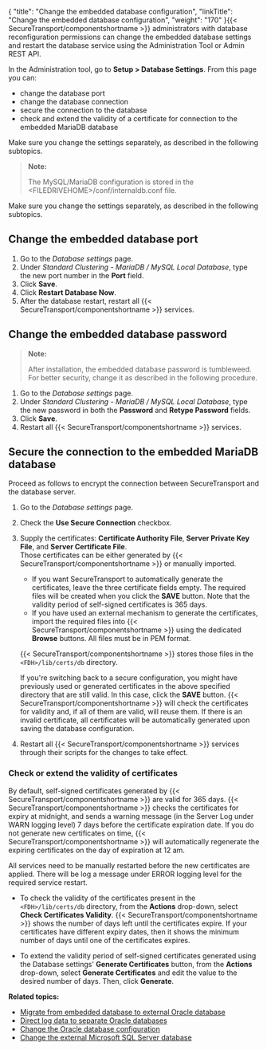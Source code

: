 {
    "title": "Change the embedded database configuration",
    "linkTitle": "Change the embedded database configuration",
    "weight": "170"
}{{< SecureTransport/componentshortname  >}} administrators with database reconfiguration permissions can change the embedded database settings and restart the database service using the Administration Tool or Admin REST API.

In the Administration tool, go to **Setup &gt; Database Settings**. From this page you can:

-   change the database port
-   change the database connection
-   secure the connection to the database
-   check and extend the validity of a certificate
    for connection to the embedded MariaDB database

Make sure you change the settings separately, as described in the following subtopics.

> **Note:**
>
> The MySQL/MariaDB configuration is stored in the &lt;FILEDRIVEHOME>/conf/internaldb.conf file.

Make sure you change the settings separately, as described in the following subtopics.

## Change the embedded database port

1.  Go to the *Database settings* page.  
2.  Under *Standard Clustering - MariaDB / MySQL Local Database*, type the new port number in the **Port** field.
3.  Click **Save**.
4.  Click **Restart Database Now**.
5.  After the database restart, restart all {{< SecureTransport/componentshortname >}} services.

## Change the embedded database password

> **Note:**
>
> After installation, the embedded database password is tumbleweed. For better security, change it as described in the following procedure.

1.  Go to the *Database settings* page.
2.  Under *Standard Clustering - MariaDB / MySQL Local Database*, type the new password in both the **Password** and **Retype Password** fields.
3.  Click **Save**.
4.  Restart all {{< SecureTransport/componentshortname >}} services.

## Secure the connection to the embedded MariaDB database

Proceed as follows to encrypt the connection between SecureTransport and the database server.

1.  Go to the *Database settings* page.

2.  Check the **Use Secure Connection** checkbox.

3.  Supply the certificates: **Certificate Authority File**, **Server Private Key File**, and **Server Certificate File**.  
    Those certificates can be either generated by {{< SecureTransport/componentshortname >}} or manually imported.  

    -   If you want SecureTransport to automatically generate the certificates, leave the three certificate fields empty. The required files will be created when you click the **SAVE** button. Note that the validity period of self-signed certificates is 365 days.
    -   If you have used an external mechanism to generate the certificates, import the required files into {{< SecureTransport/componentshortname >}} using the dedicated **Browse** buttons. All files must be in PEM format.

    {{< SecureTransport/componentshortname >}} stores those files in the `<FDH>/lib/certs/db` directory.

    If you're switching back to a secure configuration, you might have previously used or generated certificates in the above specified directory that are still valid. In this case, click the **SAVE** button. {{< SecureTransport/componentshortname >}} will check the certificates for validity and, if all of them are valid, will reuse them. If there is an invalid certificate, all certificates will be automatically generated upon saving the database configuration.

4.  Restart all {{< SecureTransport/componentshortname >}} services through their scripts for the changes to take effect.

### Check or extend the validity of certificates

By default, self-signed certificates generated by {{< SecureTransport/componentshortname  >}} are valid for 365 days. {{< SecureTransport/componentshortname  >}} checks the certificates for expiry at midnight, and sends a warning message (in the Server Log under WARN logging level) 7 days before the certificate expiration date. If you do not generate new certificates on time, {{< SecureTransport/componentshortname  >}} will automatically regenerate the expiring certificates on the day of expiration at 12 am.

All services need to be manually restarted before the new certificates are applied. There will be log a message under ERROR logging level for the required service restart.

-   To check the validity of the certificates present in the `<FDH>/lib/certs/db` directory, from the **Actions** drop-down, select **Check Certificates Validity**. {{< SecureTransport/componentshortname >}} shows the number of days left until the certificates expire. If your certificates have different expiry dates, then it shows the minimum number of days until one of the certificates expires.

<!-- -->

-   To extend the validity period of self-signed certificates generated using the Database settings' **Generate Certificates** button, from the **Actions** drop-down, select **Generate Certificates** and edit the value to the desired number of days. Then, click **Generate**.

**Related topics:**

-   [Migrate from embedded database to external Oracle database](../t_st_database)
-   [Direct log data to separate Oracle databases](../t_st_separate_databases)
-   [Change the Oracle database configuration](../t_st_oracle)
-   [Change the external Microsoft SQL Server database](../t_st_sqlserver)
